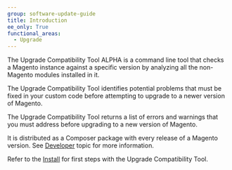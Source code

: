 ```yaml
---
group: software-update-guide
title: Introduction
ee_only: True
functional_areas:
  - Upgrade
---
```


The Upgrade Compatibility Tool ALPHA is a command line tool that checks a Magento instance against a specific version by analyzing all the non-Magento modules installed in it.

The Upgrade Compatibility Tool identifies potential problems that must be fixed in your custom code before attempting to upgrade to a newer version of Magento.

The Upgrade Compatibility Tool returns a list of errors and warnings that you must address before upgrading to a new version of Magento.

It is distributed as a Composer package with every release of a Magento version. See [Developer]({{site.baseurl}}/upgrade-compatibility-tool/developer.html) topic for more information.

Refer to the [Install]({{site.baseurl}}/upgrade-compatibility-tool/install.html) for first steps with the Upgrade Compatibility Tool.
